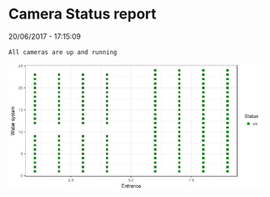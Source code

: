 Camera Status report
================
20/06/2017 - 17:15:09

    All cameras are up and running

![](camreport_files/figure-markdown_github/unnamed-chunk-2-1.png)
